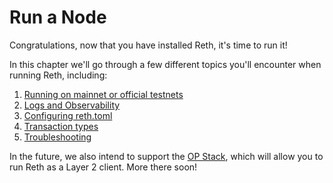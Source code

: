 # Run a Node

Congratulations, now that you have installed Reth, it's time to run it!

In this chapter we'll go through a few different topics you'll encounter when running Reth, including:
1. [Running on mainnet or official testnets](./mainnet.md)
1. [Logs and Observability](./observability.md)
1. [Configuring reth.toml](./config.md)
1. [Transaction types](./transactions.md)
1. [Troubleshooting](./troubleshooting.md)

In the future, we also intend to support the [OP Stack](https://stack.optimism.io/docs/understand/explainer/), which will allow you to run Reth as a Layer 2 client. More there soon!
